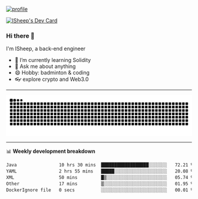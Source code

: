 [![profile](https://user-images.githubusercontent.com/54968314/208005045-e4b42f3b-833d-4242-bfcc-e764865553a2.svg)](https://www.calligrapher.ai/)

<a href="https://app.daily.dev/linziyang1106"><img src="https://api.daily.dev/devcards/v2/i4Spwx5Skx5FpTqWcwoit.png?r=kgx&type=wide" width="652" alt="ISheep's Dev Card"/></a>

### Hi there 🐏

I'm ISheep, a back-end engineer

- 🔭 I’m currently learning Solidity
- 💬 Ask me about anything
- 😄 Hobby: badminton & coding
- 👓 explore crypto and Web3.0

-------

![](https://raw.githubusercontent.com/ISheepp/ISheepp/output/github-contribution-grid-snake.svg)

-------

📊 **Weekly development breakdown**
<!--START_SECTION:waka-->

```txt
Java                10 hrs 30 mins  ██████████████████░░░░░░░   72.21 %
YAML                2 hrs 55 mins   █████░░░░░░░░░░░░░░░░░░░░   20.08 %
XML                 50 mins         █▒░░░░░░░░░░░░░░░░░░░░░░░   05.74 %
Other               17 mins         ▒░░░░░░░░░░░░░░░░░░░░░░░░   01.95 %
DockerIgnore file   0 secs          ░░░░░░░░░░░░░░░░░░░░░░░░░   00.01 %
```

<!--END_SECTION:waka-->
